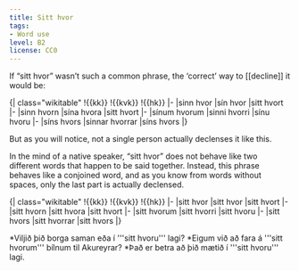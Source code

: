 ```yaml
---
title: Sitt hvor
tags:
- Word use
level: B2
license: CC0
---
```


If “sitt hvor” wasn’t such a common phrase, the ‘correct’ way to [[decline]] it would be:

{| class="wikitable"
!{{kk}}
!{{kvk}}
!{{hk}}
|-
|sinn hvor
|sín hvor
|sitt hvort
|-
|sinn hvorn
|sína hvora
|sitt hvort
|-
|sínum hvorum
|sinni hvorri
|sínu hvoru
|-
|síns hvors
|sinnar hvorrar
|síns hvors
|}

But as you will notice, not a single person actually declenses it like this.

In the mind of a native speaker, “sitt hvor” does not behave like two different words that happen to be said together. Instead, this phrase behaves like a conjoined word, and as you know from words without spaces, only the last part is actually declensed.

{| class="wikitable"
!{{kk}}
!{{kvk}}
!{{hk}}
|-
|sitt hvor
|sitt hvor
|sitt hvort
|-
|sitt hvorn
|sitt hvora
|sitt hvort
|-
|sitt hvorum
|sitt hvorri
|sitt hvoru
|-
|sitt hvors
|sitt hvorrar
|sitt hvors
|}

*Viljið þið borga saman eða í '''sitt hvoru''' lagi?
*Eigum við að fara á '''sitt hvorum''' bílnum til Akureyrar?
*Það er betra að þið mætið í '''sitt hvoru''' lagi.

